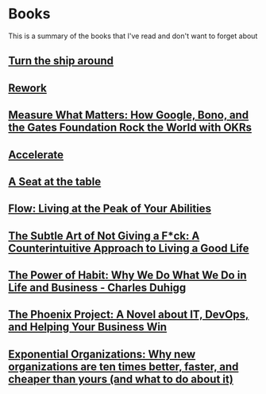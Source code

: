 # Books

This is a summary of the books that I've read and don't want to forget about

## [Turn the ship around](ship.md)
## [Rework](rework.md)
## [Measure What Matters: How Google, Bono, and the Gates Foundation Rock the World with OKRs](okr.md)
## [Accelerate](accelerate.md)
## [A Seat at the table](seat.md)
## [Flow: Living at the Peak of Your Abilities](flow.md)
## [The Subtle Art of Not Giving a F*ck: A Counterintuitive Approach to Living a Good Life](no_fuck.md)
## [The Power of Habit: Why We Do What We Do in Life and Business - Charles Duhigg](habit.md)
## [The Phoenix Project: A Novel about IT, DevOps, and Helping Your Business Win](phoenix.md)
## [Exponential Organizations: Why new organizations are ten times better, faster, and cheaper than yours (and what to do about it)](expo.md)
